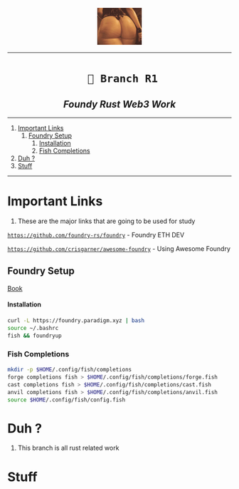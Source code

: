 <p align="center">
<img src="pix/18174701.webp" width="100">

</p>

----

<h1 align="center"><code> 🐒 Branch R1</code></h1>
<h2 align="center"><i> Foundy Rust Web3 Work  </i></h2>

----
1. [Important Links](#important-links)
   1. [Foundry Setup](#foundry-setup)
         1. [Installation](#installation)
      1. [Fish Completions](#fish-completions)
2. [Duh ?](#duh-)
3. [Stuff](#stuff)

----

# Important Links 

1. These are the major links that are going to be used for study

[`https://github.com/foundry-rs/foundry`](https://github.com/foundry-rs/foundry) - Foundry ETH DEV

[`https://github.com/crisgarner/awesome-foundry`](https://github.com/crisgarner/awesome-foundry) - Using Awesome Foundry 

## Foundry Setup

[Book](https://book.getfoundry.sh/getting-started/installation)

#### Installation 

```sh 
curl -L https://foundry.paradigm.xyz | bash
source ~/.bashrc 
fish && foundryup 
```

### Fish Completions

```sh 
mkdir -p $HOME/.config/fish/completions
forge completions fish > $HOME/.config/fish/completions/forge.fish
cast completions fish > $HOME/.config/fish/completions/cast.fish
anvil completions fish > $HOME/.config/fish/completions/anvil.fish
source $HOME/.config/fish/config.fish
```


# Duh ? 

1. This branch is all rust related work


# Stuff 

